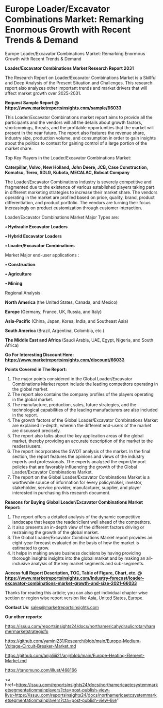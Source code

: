 # Europe Loader/Excavator Combinations Market: Remarking Enormous Growth with Recent Trends & Demand
Europe Loader/Excavator Combinations Market: Remarking Enormous Growth with Recent Trends & Demand

<strong>Loader/Excavator Combinations Market Research Report 2031</strong>

The Research Report on Loader/Excavator Combinations Market is a Skillful and Deep Analysis of the Present Situation and Challenges. This research report also analyzes other important trends and market drivers that will affect market growth over 2025-2031.

<strong>Request Sample Report @ <a href=https://www.marketreportsinsights.com/sample/66033>https://www.marketreportsinsights.com/sample/66033</a></strong>

This Loader/Excavator Combinations market report aims to provide all the participants and the vendors will all the details about growth factors, shortcomings, threats, and the profitable opportunities that the market will present in the near future. The report also features the revenue share, industry size, production volume, and consumption in order to gain insights about the politics to contest for gaining control of a large portion of the market share.

Top Key Players in the Loader/Excavator Combinations Market:

<strong>Caterpillar, Volvo, New Holland, John Deere, JCB, Case Construction, Komatsu, Terex, SDLG, Kubota, MECALAC, Bobcat Company</strong>

The Loader/Excavator Combinations Industry is severely competitive and fragmented due to the existence of various established players taking part in different marketing strategies to increase their market share. The vendors operating in the market are profiled based on price, quality, brand, product differentiation, and product portfolio. The vendors are turning their focus increasingly on product customization through customer interaction.

Loader/Excavator Combinations Market Major Types are:

<strong>• Hydraulic Excavator Loaders

• Hybrid Excavator Loaders

• Loader/Excavator Combinations</strong>

Market Major end-user applications :

<strong>• Construction

• Agriculture

• Mining</strong>

Regional Analysis

</u><strong><b>North America</b></strong> (the United States, Canada, and Mexico)

<strong><b>Europe </b></strong>(Germany, France, UK, Russia, and Italy)

<strong><b>Asia-Pacific</b></strong> (China, Japan, Korea, India, and Southeast Asia)

<strong><b>South America</b></strong> (Brazil, Argentina, Colombia, etc.)

<strong><b>The Middle East and Africa</b></strong> (Saudi Arabia, UAE, Egypt, Nigeria, and South Africa)

<strong>Go For Interesting Discount Here: <a href=https://www.marketreportsinsights.com/discount/66033>https://www.marketreportsinsights.com/discount/66033</a></strong>

<strong>Points Covered in The Report:</strong>
<ol>
  <li>The major points considered in the Global Loader/Excavator Combinations Market report include the leading competitors operating in the global market.</li>
  <li>The report also contains the company profiles of the players operating in the global market.</li>
  <li>The manufacture, production, sales, future strategies, and the technological capabilities of the leading manufacturers are also included in the report.</li>
  <li>The growth factors of the Global Loader/Excavator Combinations Market are explained in-depth, wherein the different end-users of the market are discussed precisely.</li>
  <li>The report also talks about the key application areas of the global market, thereby providing an accurate description of the market to the readers/users.</li>
  <li>The report incorporates the SWOT analysis of the market. In the final section, the report features the opinions and views of the industry experts and professionals. The experts analyzed the export/import policies that are favorably influencing the growth of the Global Loader/Excavator Combinations Market.</li>
  <li>The report on the Global Loader/Excavator Combinations Market is a worthwhile source of information for every policymaker, investor, stakeholder, service provider, manufacturer, supplier, and player interested in purchasing this research document.</li>
</ol>
<strong>Reasons for Buying Global Loader/Excavator Combinations Market Report:</strong>

<ol>
  <li>The report offers a detailed analysis of the dynamic competitive landscape that keeps the reader/client well ahead of the competitors.</li>
  <li>It also presents an in-depth view of the different factors driving or restraining the growth of the global market.</li>
  <li>The Global Loader/Excavator Combinations Market report provides an eight-year forecast evaluated on the basis of how the market is estimated to grow.</li>
  <li>It helps in making aware business decisions by having providing thorough insights insights into the global market and by making an all-inclusive analysis of the key market segments and sub-segments.</li>
</ol>
<strong>Access full Report Description, TOC, Table of Figure, Chart, etc. @ <a href=https://www.marketreportsinsights.com/industry-forecast/loader-excavator-combinations-market-growth-and-size-2021-66033>https://www.marketreportsinsights.com/industry-forecast/loader-excavator-combinations-market-growth-and-size-2021-66033</a></strong>


Thanks for reading this article; you can also get individual chapter wise section or region wise report version like Asia, United States, Europe.

<strong>Contact Us:</strong>
sales@marketreportsinsights.com

<strong>Our other reports:</strong>

<a href=https://issuu.com/reportsinsights24/docs/northamericahydraulicrotaryhammermarketstrategicfo>https://issuu.com/reportsinsights24/docs/northamericahydraulicrotaryhammermarketstrategicfo</a>

<a href=https://github.com/yamini231/Research/blob/main/Europe-Medium-Voltage-Circuit-Breaker-Market.md>https://github.com/yamini231/Research/blob/main/Europe-Medium-Voltage-Circuit-Breaker-Market.md</a>

<a href=https://github.com/anjaliiii21/anjj/blob/main/Europe-Heating-Element-Market.md>https://github.com/anjaliiii21/anjj/blob/main/Europe-Heating-Element-Market.md</a>

<a href=https://tanomuno.com/illust/468166>https://tanomuno.com/illust/468166</a>

<a href=https://issuu.com/reportsinsights24/docs/northamericaetcsystemmarketsegmentationmainplayers?cta=post-publish-view-live>https://issuu.com/reportsinsights24/docs/northamericaetcsystemmarketsegmentationmainplayers?cta=post-publish-view-live</a>"
